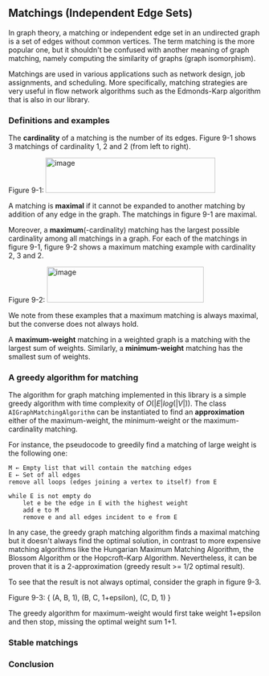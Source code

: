 ## Matchings (Independent Edge Sets)
In graph theory, a matching or independent edge set in an undirected graph is a set of edges without common vertices. 
The term matching is the more popular one, but it shouldn't be confused with another meaning of graph matching, namely computing the similarity of graphs (graph isomorphism).

Matchings are used in various applications such as network design, job assignments, and scheduling. 
More specifically, matching strategies are very useful in flow network algorithms such as the Edmonds-Karp algorithm that is also in our library.

### Definitions and examples
The **cardinality** of a matching is the number of its edges. Figure 9-1 shows 3 matchings of cardinality 1, 2 and 2 (from left to right).

Figure 9-1: <img width="338" height="70" alt="image" src="https://github.com/user-attachments/assets/b7e53772-9506-4116-832d-7c0607fff34b" />

A matching is **maximal** if it cannot be expanded to another matching by addition of any edge in the graph.
The matchings in figure 9-1 are maximal.

Moreover, a **maximum**(-cardinality) matching has the largest possible cardinality among all matchings in a graph.
For each of the matchings in figure 9-1, figure 9-2 shows a maximum matching example with cardinality 2, 3 and 2.

Figure 9-2: <img width="312" height="71" alt="image" src="https://github.com/user-attachments/assets/53485f3d-28e5-4f17-b072-790cbaba5552" />

We note from these examples that a maximum matching is always maximal, but the converse does not always hold.

A **maximum-weight** matching in a weighted graph is a matching with the largest sum of weights. 
Similarly, a **minimum-weight** matching has the smallest sum of weights.

### A greedy algorithm for matching
The algorithm for graph matching implemented in this library is a simple greedy algorithm with time complexity of $O(|E|log(|V|))$.
The class ```AIGraphMatchingAlgorithm``` can be instantiated to find an **approximation** either of the maximum-weight, the minimum-weight or the maximum-cardinality matching.

For instance, the pseudocode to greedily find a matching of large weight is the following one:
```
M ← Empty list that will contain the matching edges
E ← Set of all edges
remove all loops (edges joining a vertex to itself) from E

while E is not empty do
    let e be the edge in E with the highest weight
    add e to M
    remove e and all edges incident to e from E
```
In any case, the greedy graph matching algorithm finds a maximal matching but it doesn't always find the optimal solution, in contrast to more expensive matching algorithms like the Hungarian Maximum Matching Algorithm, the Blossom Algorithm or the Hopcroft–Karp Algorithm.
Nevertheless, it can be proven that it is a 2-approximation (greedy result >= 1/2 optimal result).

To see that the result is not always optimal, consider the graph in figure 9-3.

Figure 9-3: { (A, B, 1), (B, C, 1+epsilon), (C, D, 1) }

The greedy algorithm for maximum-weight would first take weight 1+epsilon and then stop, missing the optimal weight sum 1+1.

### Stable matchings
### Conclusion
